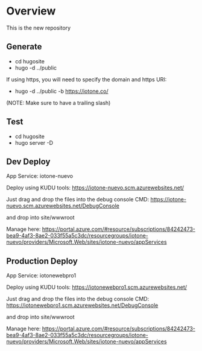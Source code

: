 # Overview

This is the new repository

## Generate

- cd hugosite
- hugo -d ../public

If using https, you will need to specify the domain and https URI:

- hugo -d ../public -b https://iotone.co/

(NOTE: Make sure to have a trailing slash)

## Test

- cd hugosite
- hugo server -D

## Dev Deploy

App Service: iotone-nuevo

Deploy using KUDU tools:
https://iotone-nuevo.scm.azurewebsites.net/

Just drag and drop the files into the debug console CMD:
https://iotone-nuevo.scm.azurewebsites.net/DebugConsole

and drop into site/wwwroot

Manage here:
https://portal.azure.com/#resource/subscriptions/84242473-bea9-4af3-8ae2-033f55a5c3dc/resourcegroups/iotone-nuevo/providers/Microsoft.Web/sites/iotone-nuevo/appServices

## Production Deploy

App Service: iotonewebpro1

Deploy using KUDU tools:
https://iotonewebpro1.scm.azurewebsites.net/

Just drag and drop the files into the debug console CMD:
https://iotonewebpro1.scm.azurewebsites.net/DebugConsole

and drop into site/wwwroot

Manage here:
https://portal.azure.com/#resource/subscriptions/84242473-bea9-4af3-8ae2-033f55a5c3dc/resourcegroups/iotone-nuevo/providers/Microsoft.Web/sites/iotone-nuevo/appServices

